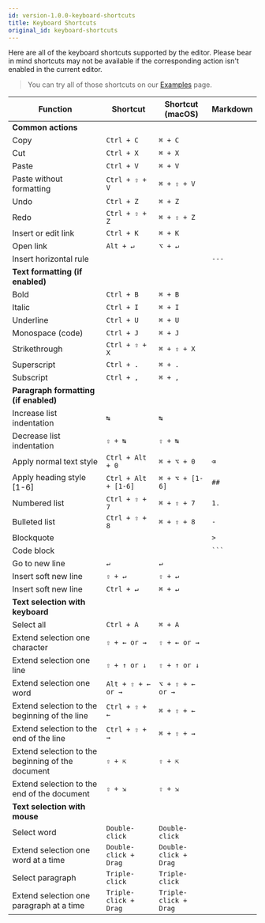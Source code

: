 ```yaml
---
id: version-1.0.0-keyboard-shortcuts
title: Keyboard Shortcuts
original_id: keyboard-shortcuts
---
```


Here are all of the keyboard shortcuts supported by the editor. Please bear in mind shortcuts may not be available if the corresponding action isn't enabled in the current editor.

> You can try all of those shortcuts on our [Examples](/examples#all) page.

| Function                                          | Shortcut              | Shortcut (macOS)      | Markdown |
| ------------------------------------------------- | --------------------- | --------------------- | -------- |
| **Common actions**                                |                       |                       |          |
| Copy                                              | `Ctrl + C`            | `⌘ + C`               |          |
| Cut                                               | `Ctrl + X`            | `⌘ + X`               |          |
| Paste                                             | `Ctrl + V`            | `⌘ + V`               |          |
| Paste without formatting                          | `Ctrl + ⇧ + V`        | `⌘ + ⇧ + V`           |          |
| Undo                                              | `Ctrl + Z`            | `⌘ + Z`               |          |
| Redo                                              | `Ctrl + ⇧ + Z`        | `⌘ + ⇧ + Z`           |          |
| Insert or edit link                               | `Ctrl + K`            | `⌘ + K`               |          |
| Open link                                         | `Alt + ↵`             | `⌥ + ↵`               |          |
| Insert horizontal rule                            |                       |                       | `---`    |
| **Text formatting (if enabled)**                  |                       |                       |          |
| Bold                                              | `Ctrl + B`            | `⌘ + B`               |          |
| Italic                                            | `Ctrl + I`            | `⌘ + I`               |          |
| Underline                                         | `Ctrl + U`            | `⌘ + U`               |          |
| Monospace (code)                                  | `Ctrl + J`            | `⌘ + J`               |          |
| Strikethrough                                     | `Ctrl + ⇧ + X`        | `⌘ + ⇧ + X`           |          |
| Superscript                                       | `Ctrl + .`            | `⌘ + .`               |          |
| Subscript                                         | `Ctrl + ,`            | `⌘ + ,`               |          |
| **Paragraph formatting (if enabled)**             |                       |                       |          |
| Increase list indentation                         | `↹`                   | `↹`                   |          |
| Decrease list indentation                         | `⇧ + ↹`               | `⇧ + ↹`               |          |
| Apply normal text style                           | `Ctrl + Alt + 0`      | `⌘ + ⌥ + 0`           | `⌫`      |
| Apply heading style [1-6]                         | `Ctrl + Alt + [1-6]`  | `⌘ + ⌥ + [1-6]`       | `##`     |
| Numbered list                                     | `Ctrl + ⇧ + 7`        | `⌘ + ⇧ + 7`           | `1.`     |
| Bulleted list                                     | `Ctrl + ⇧ + 8`        | `⌘ + ⇧ + 8`           | `-`      |
| Blockquote                                        |                       |                       | `>`      |
| Code block                                        |                       |                       | ` ``` `  |
| Go to new line                                    | `↵`                   | `↵`                   |          |
| Insert soft new line                              | `⇧ + ↵`               | `⇧ + ↵`               |          |
| Insert soft new line                              | `Ctrl + ↵`            | `⌘ + ↵`               |          |
| **Text selection with keyboard**                  |                       |                       |          |
| Select all                                        | `Ctrl + A`            | `⌘ + A`               |          |
| Extend selection one character                    | `⇧ + ← or →`          | `⇧ + ← or →`          |          |
| Extend selection one line                         | `⇧ + ↑ or ↓`          | `⇧ + ↑ or ↓`          |          |
| Extend selection one word                         | `Alt + ⇧ + ← or →`    | `⌥ + ⇧ + ← or →`      |          |
| Extend selection to the beginning of the line     | `Ctrl + ⇧ + ←`        | `⌘ + ⇧ + ←`           |          |
| Extend selection to the end of the line           | `Ctrl + ⇧ + →`        | `⌘ + ⇧ + →`           |          |
| Extend selection to the beginning of the document | `⇧ + ⇱`               | `⇧ + ⇱`               |          |
| Extend selection to the end of the document       | `⇧ + ⇲`               | `⇧ + ⇲`               |          |
| **Text selection with mouse**                     |                       |                       |          |
| Select word                                       | `Double-click`        | `Double-click`        |          |
| Extend selection one word at a time               | `Double-click + Drag` | `Double-click + Drag` |          |
| Select paragraph                                  | `Triple-click`        | `Triple-click`        |          |
| Extend selection one paragraph at a time          | `Triple-click + Drag` | `Triple-click + Drag` |          |
